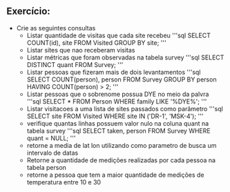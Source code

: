 ## Exercício:
* Crie as seguintes consultas
  * Listar quantidade de visitas que cada site recebeu
'''sql
SELECT COUNT(id), site
FROM Visited
GROUP BY site;
'''
  * Listar sites que nao receberam visitas
  * Listar métricas que foram observadas na tabela survey
'''sql
SELECT DISTINCT quant
FROM Survey;
'''
  * Listar pessoas que fizeram mais de dois levantamentos
'''sql
SELECT COUNT(person), person
FROM Survey
GROUP BY person
HAVING COUNT(person) > 2;
'''
  * Listar pessoas que o sobrenome possua DYE no meio da palvra
'''sql
SELECT *
FROM Person
WHERE family LIKE '%DYE%';
'''
  * Listar visitacoes a uma lista de sites passados como parâmetro
'''sql
SELECT site
FROM Visited
WHERE site IN ('DR-1', 'MSK-4');
'''
  * verifique quantas linhas possuem valor nulo na coluna quant na tabela survey
'''sql
SELECT taken, person
FROM Survey
WHERE quant = NULL;
'''
  * retorne a media de lat lon utilizando como parametro de busca um intervalo
   de datas
  * Retorne a quantidade de medições realizadas por cada pessoa na tabela person
  * retorne a pessoa que tem a maior quantidade de medições de temperatura entre
   10 e 30
